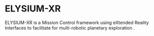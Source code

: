 # ELYSIUM-XR
ELYSIUM-XR is a Mission Control framework using eXtended Reality Interfaces to facilitate for multi-robotic planetary exploration .
